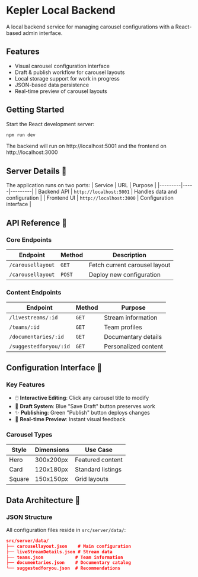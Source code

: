 # Kepler Local Backend

A local backend service for managing carousel configurations with a React-based admin interface.

## Features

- Visual carousel configuration interface
- Draft & publish workflow for carousel layouts
- Local storage support for work in progress
- JSON-based data persistence
- Real-time preview of carousel layouts

## Getting Started

Start the React development server:

```bash
npm run dev
```
The backend will run on http://localhost:5001 and the frontend on http://localhost:3000

## Server Details 🚀

The application runs on two ports:
| Service | URL | Purpose |
|---------|-----|---------|
| Backend API | `http://localhost:5001` | Handles data and configuration |
| Frontend UI | `http://localhost:3000` | Configuration interface |

## API Reference 📡

### Core Endpoints
| Endpoint | Method | Description |
|----------|--------|-------------|
| `/carousellayout` | `GET` | Fetch current carousel layout |
| `/carousellayout` | `POST` | Deploy new configuration |


### Content Endpoints
| Endpoint | Method | Purpose |
|----------|--------|---------|
| `/livestreams/:id` | `GET` | Stream information |
| `/teams/:id` | `GET` | Team profiles |
| `/documentaries/:id` | `GET` | Documentary details |
| `/suggestedforyou/:id` | `GET` | Personalized content |

## Configuration Interface 🎨

### Key Features
- 🖱️ **Interactive Editing**: Click any carousel title to modify
- 💾 **Draft System**: Blue "Save Draft" button preserves work
- ✨ **Publishing**: Green "Publish" button deploys changes
- 🔄 **Real-time Preview**: Instant visual feedback

### Carousel Types
| Style | Dimensions | Use Case |
|-------|------------|----------|
| Hero | 300x200px | Featured content |
| Card | 120x180px | Standard listings |
| Square | 150x150px | Grid layouts |

## Data Architecture 📁

### JSON Structure
All configuration files reside in `src/server/data/`:
```json
src/server/data/
├── carousellayout.json    # Main configuration
├── liveStreamDetails.json # Stream data
├── teams.json            # Team information
├── documentaries.json    # Documentary catalog
└── suggestedforyou.json  # Recommendations
```
